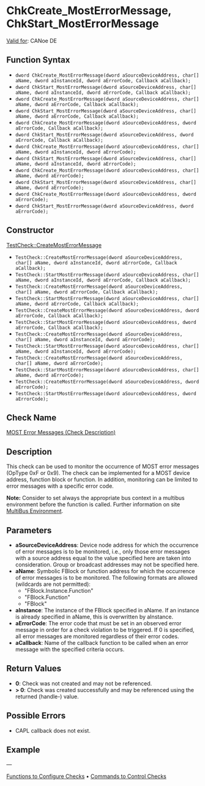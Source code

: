 # ChkCreate_MostErrorMessage, ChkStart_MostErrorMessage

[Valid for](../../../Shared/FeatureAvailability.md): CANoe DE

## Function Syntax

- `dword ChkCreate_MostErrorMessage(dword aSourceDeviceAddress, char[] aName, dword aInstanceId, dword aErrorCode, Callback aCallback);`
- `dword ChkStart_MostErrorMessage(dword aSourceDeviceAddress, char[] aName, dword aInstanceId, dword aErrorCode, Callback aCallback);`
- `dword ChkCreate_MostErrorMessage(dword aSourceDeviceAddress, char[] aName, dword aErrorCode, Callback aCallback);`
- `dword ChkStart_MostErrorMessage(dword aSourceDeviceAddress, char[] aName, dword aErrorCode, Callback aCallback);`
- `dword ChkCreate_MostErrorMessage(dword aSourceDeviceAddress, dword aErrorCode, Callback aCallback);`
- `dword ChkStart_MostErrorMessage(dword aSourceDeviceAddress, dword aErrorCode, Callback aCallback);`
- `dword ChkCreate_MostErrorMessage(dword aSourceDeviceAddress, char[] aName, dword aInstanceId, dword aErrorCode);`
- `dword ChkStart_MostErrorMessage(dword aSourceDeviceAddress, char[] aName, dword aInstanceId, dword aErrorCode);`
- `dword ChkCreate_MostErrorMessage(dword aSourceDeviceAddress, char[] aName, dword aErrorCode);`
- `dword ChkStart_MostErrorMessage(dword aSourceDeviceAddress, char[] aName, dword aErrorCode);`
- `dword ChkCreate_MostErrorMessage(dword aSourceDeviceAddress, dword aErrorCode);`
- `dword ChkStart_MostErrorMessage(dword aSourceDeviceAddress, dword aErrorCode);`

## Constructor

[TestCheck::CreateMostErrorMessage](../../../Shared/CAPL/General/ClassesAndObjects.md)

- `TestCheck::CreateMostErrorMessage(dword aSourceDeviceAddress, char[] aName, dword aInstanceId, dword aErrorCode, Callback aCallback);`
- `TestCheck::StartMostErrorMessage(dword aSourceDeviceAddress, char[] aName, dword aInstanceId, dword aErrorCode, Callback aCallback);`
- `TestCheck::CreateMostErrorMessage(dword aSourceDeviceAddress, char[] aName, dword aErrorCode, Callback aCallback);`
- `TestCheck::StartMostErrorMessage(dword aSourceDeviceAddress, char[] aName, dword aErrorCode, Callback aCallback);`
- `TestCheck::CreateMostErrorMessage(dword aSourceDeviceAddress, dword aErrorCode, Callback aCallback);`
- `TestCheck::StartMostErrorMessage(dword aSourceDeviceAddress, dword aErrorCode, Callback aCallback);`
- `TestCheck::CreateMostErrorMessage(dword aSourceDeviceAddress, char[] aName, dword aInstanceId, dword aErrorCode);`
- `TestCheck::StartMostErrorMessage(dword aSourceDeviceAddress, char[] aName, dword aInstanceId, dword aErrorCode);`
- `TestCheck::CreateMostErrorMessage(dword aSourceDeviceAddress, char[] aName, dword aErrorCode);`
- `TestCheck::StartMostErrorMessage(dword aSourceDeviceAddress, char[] aName, dword aErrorCode);`
- `TestCheck::CreateMostErrorMessage(dword aSourceDeviceAddress, dword aErrorCode);`
- `TestCheck::StartMostErrorMessage(dword aSourceDeviceAddress, dword aErrorCode);`

## Check Name

[MOST Error Messages (Check Description)](../../../TestCommands/CheckDescriptions/CDMOSTErrorMessages.md)

## Description

This check can be used to monitor the occurrence of MOST error messages (OpType 0xF or 0x9). The check can be implemented for a MOST device address, function block or function. In addition, monitoring can be limited to error messages with a specific error code.

**Note:** Consider to set always the appropriate bus context in a multibus environment before the function is called. Further information on site [MultiBus Environment](../../../Shared/CAPL/General/TestMultiBusEnvironment.md).

## Parameters

- **aSourceDeviceAddress**: Device node address for which the occurrence of error messages is to be monitored, i.e., only those error messages with a source address equal to the value specified here are taken into consideration. Group or broadcast addresses may not be specified here.
- **aName**: Symbolic FBlock or function address for which the occurrence of error messages is to be monitored. The following formats are allowed (wildcards are not permitted):
  - "FBlock.Instance.Function"
  - "FBlock.Function"
  - "FBlock"
- **aInstance**: The instance of the FBlock specified in aName. If an instance is already specified in aName, this is overwritten by aInstance.
- **aErrorCode**: The error code that must be set in an observed error message in order for a check violation to be triggered. If 0 is specified, all error messages are monitored regardless of their error codes.
- **aCallback**: Name of the callback function to be called when an error message with the specified criteria occurs.

## Return Values

- **0**: Check was not created and may not be referenced.
- **\> 0**: Check was created successfully and may be referenced using the returned (handle-) value.

## Possible Errors

- CAPL callback does not exist.

## Example

—

[Functions to Configure Checks](../CAPLfunctionsTSLConfigurationFunctions.md) • [Commands to Control Checks](../CAPLfunctionsTSLCheckControlCommands.md)
